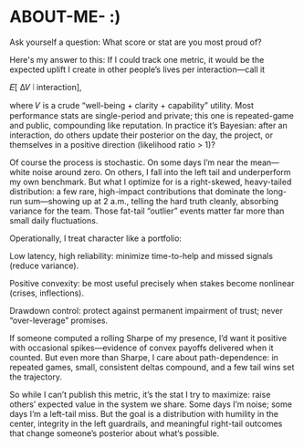 # ABOUT-ME- :) 


Ask yourself a question: What score or stat are you most proud of? 

Here's my answer to this: 
If I could track one metric, it would be the expected uplift I create in other people’s lives per interaction—call it

𝐸[ Δ𝑉 ∣ interaction],


where 
𝑉
is a crude “well-being + clarity + capability” utility. Most performance stats are single-period and private; this one is repeated-game and public, compounding like reputation. In practice it’s Bayesian: after an interaction, do others update their posterior on the day, the project, or themselves in a positive direction (likelihood ratio > 1)?

Of course the process is stochastic. On some days I’m near the mean—white noise around zero. On others, I fall into the left tail and underperform my own benchmark. But what I optimize for is a right-skewed, heavy-tailed distribution: a few rare, high-impact contributions that dominate the long-run sum—showing up at 2 a.m., telling the hard truth cleanly, absorbing variance for the team. Those fat-tail “outlier” events matter far more than small daily fluctuations.

Operationally, I treat character like a portfolio:

Low latency, high reliability: minimize time-to-help and missed signals (reduce variance).

Positive convexity: be most useful precisely when stakes become nonlinear (crises, inflections).

Drawdown control: protect against permanent impairment of trust; never “over-leverage” promises.

If someone computed a rolling Sharpe of my presence, I’d want it positive with occasional spikes—evidence of convex payoffs delivered when it counted. But even more than Sharpe, I care about path-dependence: in repeated games, small, consistent deltas compound, and a few tail wins set the trajectory.

So while I can’t publish this metric, it’s the stat I try to maximize: raise others’ expected value in the system we share. Some days I’m noise; some days I’m a left-tail miss. But the goal is a distribution with humility in the center, integrity in the left guardrails, and meaningful right-tail outcomes that change someone’s posterior about what’s possible.
